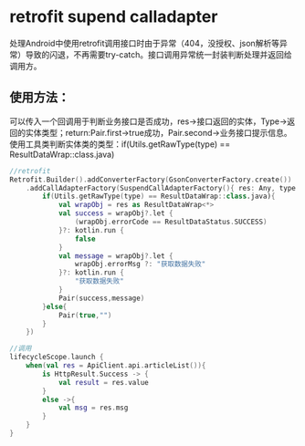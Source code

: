 # retrofit supend calladapter
处理Android中使用retrofit调用接口时由于异常（404，没授权、json解析等异常）导致的闪退，不再需要try-catch。接口调用异常统一封装判断处理并返回给调用方。
## 使用方法：

可以传入一个回调用于判断业务接口是否成功，res->接口返回的实体，Type->返回的实体类型；return:Pair.first->true成功，Pair.second->业务接口提示信息。
使用工具类判断实体类的类型：if(Utils.getRawType(type) == ResultDataWrap::class.java)
``` kotlin
//retrofit
Retrofit.Builder().addConverterFactory(GsonConverterFactory.create())
	.addCallAdapterFactory(SuspendCallAdapterFactory(){ res: Any, type: Type ->
		if(Utils.getRawType(type) == ResultDataWrap::class.java){
			val wrapObj = res as ResultDataWrap<*>
			val success = wrapObj?.let {
				(wrapObj.errorCode == ResultDataStatus.SUCCESS)
			}?: kotlin.run {
				false
			}
			val message = wrapObj?.let {
				wrapObj.errorMsg ?: "获取数据失败"
			}?: kotlin.run {
				"获取数据失败"
			}
			Pair(success,message)
		}else{
			Pair(true,"")
		}
	})
```

``` kotlin
//调用
lifecycleScope.launch {
	when(val res = ApiClient.api.articleList()){
		is HttpResult.Success -> {
			val result = res.value
		}
		else ->{
			val msg = res.msg
		}
	}
}
```

